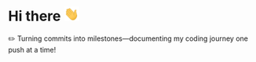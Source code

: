 # Hi there <img src="https://raw.githubusercontent.com/ABSphreak/ABSphreak/master/gifs/Hi.gif" width="30px">

✏️ Turning commits into milestones—documenting my coding journey one push at a time!
